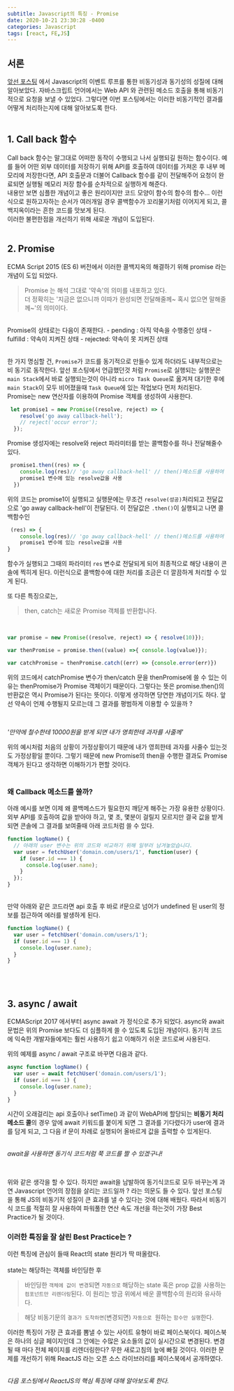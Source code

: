 ```yaml
---
subtitle: Javascript의 특징 - Promise
date: 2020-10-21 23:30:28 -0400
categories: Javascript 
tags: [react, FE,JS]
---
```


## 서론
[앞선 포스팅](https://junstar17.github.io/javascript/2020/10/20/ReactJS%EC%9D%98-%ED%8A%B9%EC%A7%95(1)-Javascript%EC%9D%98-%EC%84%B1%EC%A7%88.html) 에서 Javascript의 이벤트 루프를 통한 비동기성과 동기성의 성질에 대해 알아보았다. 자바스크립트 언어에서는 Web API 와 관련된 메소드 호출을 통해 비동기적으로 요청을 보낼 수 있었다. 그렇다면 이번 포스팅에서는 이러한 비동기적인 결과를 어떻게 처리하는지에 대해 알아보도록 한다.
<br><br>

##  1. Call back 함수

Call back 함수는 말그대로 어떠한 동작이 수행되고 나서 실행되길 원하는 함수이다. 예를 들어 어떤 외부 데이터를 저장하기 위해 API를 호출하여 데이터를 가져온 후 내부 메모리에 저장한다면, API 호출문과 더불어 Callback 함수를 같이 전달해주어 요청이 완료되면 실행될 메모리 저장 함수를 순차적으로 실행하게 해준다. <br>
내용만 보면 심플한 개념이고 좋은 원리이지만 코드 모양이 함수의 함수의 함수... 이런식으로 원하고자하는 순서가 여러개일 경우 콜백함수가 꼬리물기처럼 이어지게 되고, 콜백지옥이라는 흔한 코드를 맛보게 된다. <br>
이러한 불편한점을 개선하기 위해 새로운 개념이 도입된다.
<br><br>

## 2. Promise
ECMA Script 2015 (ES 6) 버전에서 이러한 콜백지옥의 해결하기 위해 promise 라는 개념이 도입 되었다.<br>

>Promise 는 해석 그대로 '약속'의 의미를 내포하고 있다.<br> 더 정확히는 '지금은 없으니까 이따가 완성되면 전달해줄께~ 혹시 없으면 말해줄께~'의 의미이다.

<br>
Promise의 상태로는 다음이 존재한다.
- pending : 아직 약속을 수행중인 상태
- fulfilld : 약속이 지켜진 상태
- rejected: 약속이 못 지켜진 상태
<br><br>

한 가지 명심할 건, `Promise`가 코드를 동기적으로 만들수 있게 하더라도 내부적으로는 비 동기로 동작한다. 앞선 포스팅에서 언급했던것 처럼 `Promise`로 실행되는 실행문은 `main Stack`에서 바로 실행되는것이 아니라 `micro Task Queue`로 옮겨져 대기한 후에 `main Stack`이 모두 비어졌을때 `Task Queue`에 있는 작업보다 먼저 처리된다.
<br>
Promise는 new 연산자를 이용하여 Promise 객체를 생성하여 사용한다.

```Javascript
 let promise1 = new Promise((resolve, reject) => {
    resolve('go away callback-hell');
    // reject('occur error');
  });
```
Promise 생성자에는 resolve와 reject 파라미터를 받는 콜백함수를 하나 전달해줄수 있다.

```Javascript
 promise1.then((res) => { 
    console.log(res)// 'go away callback-hell' // then()메소드를 사용하여 
    promise1 변수에 있는 resolve값을 사용       
  })
```
위의 코드는 promise1이 실행되고 실행문에는 무조건 `resolve(성공)`처리되고 전달값으로 'go away callback-hell'이 전달된다. 이 전달값은 `.then()`이 실행되고 나면 콜백함수인

```Javascript
 (res) => { 
    console.log(res)// 'go away callback-hell' // then()메소드를 사용하여 
    promise1 변수에 있는 resolve값을 사용       
}
```

함수가 실행되고 그때의 파라미터 `res` 변수로 전달되게 되어 최종적으로 해당 내용이 콘솔에 찍히게 된다.
이런식으로 콜백함수에 대한 처리를 조금은 더 깔끔하게 처리할 수 있게 된다.
<br>

또 다른 특징으로는, 
> then, catch는 새로운 Promise 객체를 반환합니다.
<br>

```Javascript
var promise = new Promise((resolve, reject) => { resolve(10)});

var thenPromise = promise.then((value) =>{ console.log(value)});

var catchPromise = thenPromise.catch((err) => {console.error(err)})
```

위의 코드에서 catchPromise 변수가 then/catch 문을 thenPromise에 쓸 수 있는 이유는 thenPromise가 Promise 객체이기 때문이다. 그렇다는 뜻은 promise.then()의 반환값은 역시 Promise가 된다는 뜻이다. 
이렇게 생각하면 당연한 개념이기도 하다. 앞선 약속이 언제 수행될지 모르는데 그 결과를 평범하게 이용할 수 있을까 ?

<br>

*'만약에 철수한테 10000원을 받게 되면 내가 영희한테 과자를 사줄께'*
<br>

위의 예시처럼 처음의 상황이 가정상황이기 때문에 내가 영희한테 과자를 사줄수 있는것도 가정상황일 뿐이다. 그렇기 때문에 new Promise의 then을 수행한 결과도 Promise 객체가 된다고 생각하면 이해하기가 편할 것이다.
<br><br>


### 왜 Callback 메소드를 쓸까?

아래 예시를 보면 이제 왜 콜백메스드가 필요한지 깨닫게 해주는 가장 유용한 상황이다. 외부 API를 호출하여 값을 받아야 하고, 몇 초, 몇분이 걸릴지 모르지만 결국 값을 받게 되면 콘솔에 그 결과를 보여줄때 아래 코드처럼 쓸 수 있다.

```Javascript
function logName() {
  // 아래의 user 변수는 위의 코드와 비교하기 위해 일부러 남겨놓았습니다.
  var user = fetchUser('domain.com/users/1', function(user) {
    if (user.id === 1) {
      console.log(user.name);
    }
  });
}
```
<br>
만약 아래와 같은 코드라면 api 호출 후 바로 if문으로 넘어가 undefined 된 user의 정보를 접근하여 에러를 발생하게 된다.
<br>

```Javascript
function logName() {
  var user = fetchUser('domain.com/users/1');
  if (user.id === 1) {
    console.log(user.name);
  }
}
```
<br><br>

## 3. async / await
ECMAScript 2017 에서부터 async await 가 정식으로 추가 되었다.
async와 await 문법은 위의 Promise 보다도 더 심플하게 쓸 수 있도록 도입된 개념이다. 동기적 코드에 익숙한 개발자들에게는 훨씬 사용하기 쉽고 이해하기 쉬운 코드로써 사용된다.

위의 예제를 async / await 구조로 바꾸면 다음과 같다.

```Javascript
async function logName() {
  var user = await fetchUser('domain.com/users/1');
  if (user.id === 1) {
    console.log(user.name);
  }
}
```
시간이 오래걸리는 api 호출이나 setTime() 과 같이 WebAPI에 할당되는 **비동기 처리 메소드 콜**의 경우 앞에 await 키워드를 붙이게 되면 그 결과를 기다렸다가 user에 결과를 담게 되고, 그 다음 if 문이 차례로 실행되어 올바르게 값을 출력할 수 있게된다. <br><br>


 *await을 사용하면 동기식 코드처럼 쭉 코드를 짤 수 있겠구나!*
 
<br>

 위와 같은 생각을 할 수 있다. 하지만 await을 남발하여 동기식코드로 모두 바꾸는게 과연 Javascript 언어의 장점을 살리는 코드일까 ? 라는 의문도 들 수 있다. 앞선 포스팅을 통해 JS의 비동기적 성질이 큰 효과를 낼 수 있다는 것에 대해 배웠다. 따라서 비동기식 코드를 적절히 잘 사용하여 파워풀한 연산 속도 개선을 하는것이 가장 Best Practice가 될 것이다. 
 
 ### 이러한 특징을 잘 살린 Best Practice는 ?

 이런 특징에 관심이 들때 React의 state 원리가 딱 떠올랐다.<br><br>
 state는 해당하는 객체를 바인딩한 후 

 > 바인딩한 `객체에 값이 변경`되면 `자동으로` 해당하는 state 혹은 prop 값을 사용하는 `컴포넌트만 리렌더링`된다. 이 원리는 방금 위에서 배운 콜백함수의 원리와 유사하다. 
 
 > 해당 비동기문의 `결과가 도착하면`(변경되면) `자동으로 `원하는 `함수만 실행`한다.

 이러한 특징이 가장 큰 효과를 뽐낼 수 있는 사이트 유형이 바로 페이스북이다. 페이스북은 하나의 싱글 페이지인데 그 안에는 수많은 요소들의 값이 실시간으로 변경된다. 변경될 때 마다 전체 페이지를 리렌더링한다? 무한 새로고침의 늪에 빠질 것이다. 이러한 문제를 개선하기 위해 ReactJS 라는 오픈 소스 라이브러리를 페이스북에서 공개하였다.
 <br>
 <br>

 *다음 포스팅에서 ReactJS의 핵심 특징에 대해 알아보도록 한다.*
